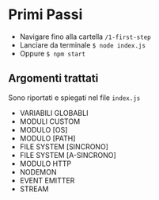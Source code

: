 # Primi Passi

-   Navigare fino alla cartella `/1-first-step`
-   Lanciare da terminale `$ node index.js`
-   Oppure `$ npm start`

## Argomenti trattati

Sono riportati e spiegati nel file `index.js`

-   VARIABILI GLOBABLI
-   MODULI CUSTOM
-   MODULO [OS]
-   MODULO [PATH]
-   FILE SYSTEM [SINCRONO]
-   FILE SYSTEM [A-SINCRONO]
-   MODULO HTTP
-   NODEMON
-   EVENT EMITTER
-   STREAM
